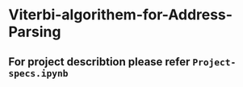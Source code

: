 # Viterbi-algorithem-for-Address-Parsing

## For project describtion please refer `Project-specs.ipynb`
